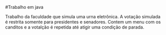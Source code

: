 #Trabalho em java

Trabalho da faculdade que simula uma urna eletrônica. A votação simulada é restrita somente para presidentes e senadores. Contem um menu com os canditos e a votalção é repetida até atigir uma condição de parada.
